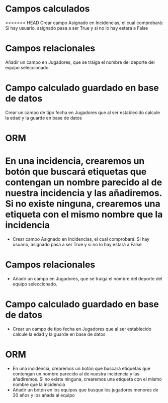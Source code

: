 # Campos calculados

<<<<<<< HEAD
Crear campo Asignado en Incidencias, el cual comprobará: Si hay usuario, asignado pasa a ser True y si no lo hay estará a False

# Campos relacionales

Añadir un campo en Jugadores, que se traiga el nombre del deporte del equipo seleccionado.

# Campo calculado guardado en base de datos

Crear un campo de tipo fecha en Jugadores que al ser establecido calcule la edad y la guarde en base de datos

# ORM

En una incidencia, crearemos un botón que buscará etiquetas que contengan un nombre parecido al de nuestra incidencia y las añadiremos.
Si no existe ninguna, crearemos una etiqueta con el mismo nombre que la incidencia
==================================================================================

* Crear campo Asignado en Incidencias, el cual comprobará: Si hay usuario, asignado pasa a ser True y si no lo hay estará a False

# Campos relacionales

* Añadir un campo en Jugadores, que se traiga el nombre del deporte del equipo seleccionado.

# Campo calculado guardado en base de datos

* Crear un campo de tipo fecha en Jugadores que al ser establecido calcule la edad y la guarde en base de datos

# ORM

* En una incidencia, crearemos un botón que buscará etiquetas que contengan un nombre parecido al de nuestra incidencia y las añadiremos.
  Si no existe ninguna, crearemos una etiqueta con el mismo nombre que la incidencia
* Añadir un botón en los equipos que busque los jugadores menores de 30 años y los añada al equipo
